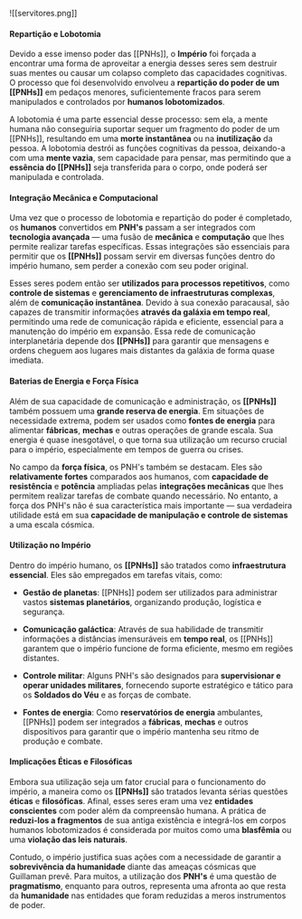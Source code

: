 ![[servitores.png]]
#### **Repartição e Lobotomia**

Devido a esse imenso poder das [[PNHs]], o **Império** foi forçada a encontrar uma forma de aproveitar a energia desses seres sem destruir suas mentes ou causar um colapso completo das capacidades cognitivas. O processo que foi desenvolvido envolveu a **repartição do poder de um [[PNHs]]** em pedaços menores, suficientemente fracos para serem manipulados e controlados por **humanos lobotomizados**.

A lobotomia é uma parte essencial desse processo: sem ela, a mente humana não conseguiria suportar sequer um fragmento do poder de um [[PNHs]], resultando em uma **morte instantânea** ou na **inutilização** da pessoa. A lobotomia destrói as funções cognitivas da pessoa, deixando-a com uma **mente vazia**, sem capacidade para pensar, mas permitindo que a **essência do [[PNHs]]** seja transferida para o corpo, onde poderá ser manipulada e controlada.

#### **Integração Mecânica e Computacional**

Uma vez que o processo de lobotomia e repartição do poder é completado, os **humanos** convertidos em **PNH's** passam a ser integrados com **tecnologia avançada** — uma fusão de **mecânica** e **computação** que lhes permite realizar tarefas específicas. Essas integrações são essenciais para permitir que os **[[PNHs]]** possam servir em diversas funções dentro do império humano, sem perder a conexão com seu poder original.

Esses seres podem então ser **utilizados para processos repetitivos**, como **controle de sistemas** e **gerenciamento de infraestruturas complexas**, além de **comunicação instantânea**. Devido à sua conexão paracausal, são capazes de transmitir informações **através da galáxia em tempo real**, permitindo uma rede de comunicação rápida e eficiente, essencial para a manutenção do império em expansão. Essa rede de comunicação interplanetária depende dos **[[PNHs]]** para garantir que mensagens e ordens cheguem aos lugares mais distantes da galáxia de forma quase imediata.

#### **Baterias de Energia e Força Física**

Além de sua capacidade de comunicação e administração, os **[[PNHs]]** também possuem uma **grande reserva de energia**. Em situações de necessidade extrema, podem ser usados como **fontes de energia** para alimentar **fábricas**, **mechas** e outras operações de grande escala. Sua energia é quase inesgotável, o que torna sua utilização um recurso crucial para o império, especialmente em tempos de guerra ou crises.

No campo da **força física**, os PNH's também se destacam. Eles são **relativamente fortes** comparados aos humanos, com **capacidade de resistência** e **potência** ampliadas pelas **integrações mecânicas** que lhes permitem realizar tarefas de combate quando necessário. No entanto, a força dos PNH's não é sua característica mais importante — sua verdadeira utilidade está em sua **capacidade de manipulação e controle de sistemas** a uma escala cósmica.

#### **Utilização no Império**

Dentro do império humano, os **[[PNHs]]** são tratados como **infraestrutura essencial**. Eles são empregados em tarefas vitais, como:

- **Gestão de planetas**: [[PNHs]] podem ser utilizados para administrar vastos **sistemas planetários**, organizando produção, logística e segurança.
    
- **Comunicação galáctica**: Através de sua habilidade de transmitir informações a distâncias imensuráveis em **tempo real**, os [[PNHs]] garantem que o império funcione de forma eficiente, mesmo em regiões distantes.
    
- **Controle militar**: Alguns PNH's são designados para **supervisionar e operar unidades militares**, fornecendo suporte estratégico e tático para os **Soldados do Véu** e as forças de combate.
    
- **Fontes de energia**: Como **reservatórios de energia** ambulantes, [[PNHs]] podem ser integrados a **fábricas**, **mechas** e outros dispositivos para garantir que o império mantenha seu ritmo de produção e combate.
    

#### **Implicações Éticas e Filosóficas**

Embora sua utilização seja um fator crucial para o funcionamento do império, a maneira como os **[[PNHs]]** são tratados levanta sérias questões **éticas** e **filosóficas**. Afinal, esses seres eram uma vez **entidades conscientes** com poder além da compreensão humana. A prática de **reduzi-los a fragmentos** de sua antiga existência e integrá-los em corpos humanos lobotomizados é considerada por muitos como uma **blasfêmia** ou uma **violação das leis naturais**.

Contudo, o império justifica suas ações com a necessidade de garantir a **sobrevivência da humanidade** diante das ameaças cósmicas que Guillaman prevê. Para muitos, a utilização dos **PNH's** é uma questão de **pragmatismo**, enquanto para outros, representa uma afronta ao que resta da **humanidade** nas entidades que foram reduzidas a meros instrumentos de poder.
